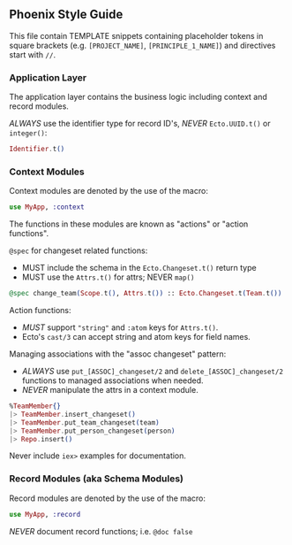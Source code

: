 ## Phoenix Style Guide

This file contain TEMPLATE snippets containing placeholder tokens in square brackets (e.g. `[PROJECT_NAME]`, `[PRINCIPLE_1_NAME]`) and directives start with `//`.


### Application Layer

The application layer contains the business logic including context and record modules.

*ALWAYS* use the identifier type for record ID's, *NEVER* `Ecto.UUID.t()` or `integer()`:

```elixir
Identifier.t()
````

### Context Modules

Context modules are denoted by the use of the macro:

```elixir
use MyApp, :context
```

The functions in these modules are known as "actions" or "action functions".

`@spec` for changeset related functions:

- MUST include the schema in the `Ecto.Changeset.t()` return type
- MUST use the `Attrs.t()` for attrs; NEVER `map()`

```elixir
@spec change_team(Scope.t(), Attrs.t()) :: Ecto.Changeset.t(Team.t())
```

Action functions:

- *MUST* support `"string"` and `:atom` keys for `Attrs.t()`.
-  Ecto's `cast/3` can accept string and atom keys for field names.

Managing associations with the "assoc changeset" pattern:

- *ALWAYS* use `put_[ASSOC]_changeset/2` and `delete_[ASSOC]_changeset/2` functions
  to managed associations when needed.
- *NEVER* manipulate the attrs in a context module.

```elixir
%TeamMember{}
|> TeamMember.insert_changeset()
|> TeamMember.put_team_changeset(team)
|> TeamMember.put_person_changeset(person)
|> Repo.insert()
```

Never include `iex>` examples for documentation.

### Record Modules (aka Schema Modules)

Record modules are denoted by the use of the macro:

```elixir
use MyApp, :record
```

*NEVER* document record functions; i.e. `@doc false`
